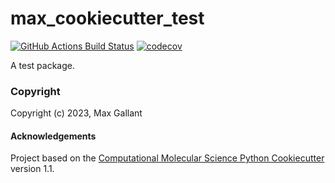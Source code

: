 max_cookiecutter_test
==============================
[//]: # (Badges)
[![GitHub Actions Build Status](https://github.com/mcgalcode/max_cookiecutter_test/workflows/CI/badge.svg)](https://github.com/mcgalcode/max_cookiecutter_test/actions?query=workflow%3ACI)
[![codecov](https://codecov.io/gh/mcgalcode/max_cookiecutter_test/branch/main/graph/badge.svg)](https://codecov.io/gh/mcgalcode/max_cookiecutter_test/branch/main)


A test package.

### Copyright

Copyright (c) 2023, Max Gallant


#### Acknowledgements
 
Project based on the 
[Computational Molecular Science Python Cookiecutter](https://github.com/molssi/cookiecutter-cms) version 1.1.
